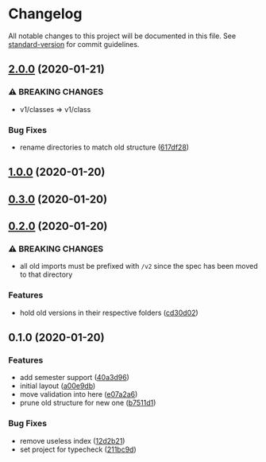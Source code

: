 # Changelog

All notable changes to this project will be documented in this file. See [standard-version](https://github.com/conventional-changelog/standard-version) for commit guidelines.

## [2.0.0](https://github.com/whsha/classes/compare/v1.0.0...v2.0.0) (2020-01-21)


### ⚠ BREAKING CHANGES

* v1/classes => v1/class

### Bug Fixes

* rename directories to match old structure ([617df28](https://github.com/whsha/classes/commit/617df28cc6a32fa4144f3d45dd9890bdb3cad1dd))

## [1.0.0](https://github.com/whsha/classes/compare/v0.3.0...v1.0.0) (2020-01-20)

## [0.3.0](https://github.com/whsha/classes/compare/v0.2.0...v0.3.0) (2020-01-20)

## [0.2.0](https://github.com/whsha/classes/compare/v0.1.0...v0.2.0) (2020-01-20)


### ⚠ BREAKING CHANGES

* all old imports must be prefixed with `/v2` since the spec has been moved to that directory

### Features

* hold old versions in their respective folders ([cd30d02](https://github.com/whsha/classes/commit/cd30d0265425b854cb3e5c83c4aaf5801aba86f0))

## 0.1.0 (2020-01-20)


### Features

* add semester support ([40a3d96](https://github.com/whsha/classes/commit/40a3d9636ae7c684ba217c469d84a5c0492bd240))
* initial layout ([a00e9db](https://github.com/whsha/classes/commit/a00e9db7bd1fae48ec7c8d53cd9d8f3730ff3ba2))
* move validation into here ([e07a2a6](https://github.com/whsha/classes/commit/e07a2a6e5ff39b70dea1f12d67e13e3aa07f8505))
* prune old structure for new one ([b7511d1](https://github.com/whsha/classes/commit/b7511d1bd3d5a54d00ef90a44f2fb9b079f11e52))


### Bug Fixes

* remove useless index ([12d2b21](https://github.com/whsha/classes/commit/12d2b212481c086560c73c5ab0570697720aad9d))
* set project for typecheck ([211bc9d](https://github.com/whsha/classes/commit/211bc9d15dacd37123d0656f534576e3d558f722))
